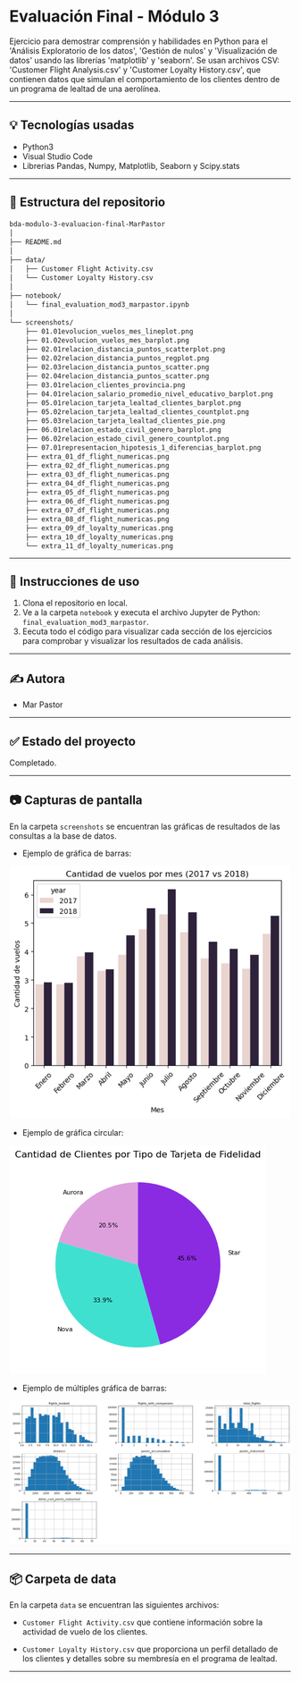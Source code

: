 # Evaluación Final - Módulo 3

Ejercicio para demostrar comprensión y habilidades en Python para el 'Análisis Exploratorio de los datos', 'Gestión de nulos' y 'Visualización de datos' usando las librerías 'matplotlib' y 'seaborn'. Se usan archivos CSV: 'Customer Flight Analysis.csv' y 'Customer Loyalty History.csv', que contienen datos que simulan el comportamiento de los clientes dentro de un programa de lealtad de una aerolínea.

---

## 💡 Tecnologías usadas

- Python3
- Visual Studio Code
- Librerias Pandas, Numpy, Matplotlib, Seaborn y Scipy.stats 

---

## 📁 Estructura del repositorio

```
bda-modulo-3-evaluacion-final-MarPastor
│
├── README.md
│
├── data/
│   ├── Customer Flight Activity.csv
│   └── Customer Loyalty History.csv
│
├── notebook/
│   └── final_evaluation_mod3_marpastor.ipynb
│
└── screenshots/
    ├── 01.01evolucion_vuelos_mes_lineplot.png
    ├── 01.02evolucion_vuelos_mes_barplot.png
    ├── 02.01relacion_distancia_puntos_scatterplot.png
    ├── 02.02relacion_distancia_puntos_regplot.png
    ├── 02.03relacion_distancia_puntos_scatter.png
    ├── 02.04relacion_distancia_puntos_scatter.png
    ├── 03.01relacion_clientes_provincia.png
    ├── 04.01relacion_salario_promedio_nivel_educativo_barplot.png
    ├── 05.01relacion_tarjeta_lealtad_clientes_barplot.png
    ├── 05.02relacion_tarjeta_lealtad_clientes_countplot.png
    ├── 05.03relacion_tarjeta_lealtad_clientes_pie.png
    ├── 06.01relacion_estado_civil_genero_barplot.png
    ├── 06.02relacion_estado_civil_genero_countplot.png
    ├── 07.01representacion_hipotesis_1_diferencias_barplot.png
    ├── extra_01_df_flight_numericas.png
    ├── extra_02_df_flight_numericas.png
    ├── extra_03_df_flight_numericas.png
    ├── extra_04_df_flight_numericas.png
    ├── extra_05_df_flight_numericas.png
    ├── extra_06_df_flight_numericas.png
    ├── extra_07_df_flight_numericas.png
    ├── extra_08_df_flight_numericas.png
    ├── extra_09_df_loyalty_numericas.png
    ├── extra_10_df_loyalty_numericas.png
    └── extra_11_df_loyalty_numericas.png
```
---

## 📝 Instrucciones de uso

1. Clona el repositorio en local.
2. Ve a la carpeta `notebook` y executa el archivo Jupyter de Python: `final_evaluation_mod3_marpastor`.
3. Eecuta todo el código para visualizar cada sección de los ejercicios para comprobar y visualizar los resultados de cada análisis.

---

## ✍️ Autora

- Mar Pastor

---

## ✅ Estado del proyecto

Completado.

---

## 📷 Capturas de pantalla

En la carpeta `screenshots` se encuentran las gráficas de resultados de las consultas a la base de datos.

- Ejemplo de gráfica de barras:

![Ejemplo_01](https://github.com/Adalab/bda-modulo-3-evaluacion-final-MarPastor/blob/main/screenshots/01.02evolucion_vuelos_mes_barplot.png)

- Ejemplo de gráfica circular:

![Ejemplo_02](https://github.com/Adalab/bda-modulo-3-evaluacion-final-MarPastor/blob/main/screenshots/05.03relacion_tarjeta_lealtad_clientes_pie.png)

- Ejemplo de múltiples gráfica de barras:

![Ejemplo_03](https://github.com/Adalab/bda-modulo-3-evaluacion-final-MarPastor/blob/main/screenshots/extra_02_df_flight_numericas.png)

---

## 📦 Carpeta de data

En la carpeta `data` se encuentran las siguientes archivos:

- `Customer Flight Activity.csv` que contiene información sobre la actividad de vuelo de los clientes.

- `Customer Loyalty History.csv` que proporciona un perfil detallado de los clientes y detalles sobre su membresía en el programa de lealtad.

---